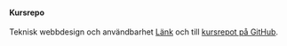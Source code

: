 #### Kursrepo

Teknisk webbdesign och användbarhet [Länk](https://dbwebb.se/kurser/design-v2) och till [kursrepot på GitHub](https://github.com/dbwebb-se/design).
